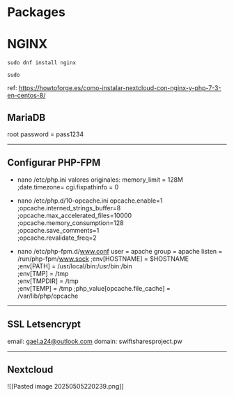 # Packages


# NGINX
```{Bash}
sudo dnf install nginx

sudo 
```

ref: https://howtoforge.es/como-instalar-nextcloud-con-nginx-y-php-7-3-en-centos-8/


## MariaDB

root password = pass1234


___
## Configurar PHP-FPM

- nano /etc/php.ini
valores originales:
memory_limit = 128M
;date.timezone=
cgi.fixpathinfo = 0

- nano /etc/php.d/10-opcache.ini
opcache.enable=1
;opcache.interned_strings_buffer=8
;opcache.max_accelerated_files=10000
;opcache.memory_consumption=128  
;opcache.save_comments=1  
;opcache.revalidate_freq=2

- nano /etc/php-fpm.d/www.conf
user = apache
group = apache
listen = /run/php-fpm/www.sock
;env[HOSTNAME] = $HOSTNAME  
;env[PATH] = /usr/local/bin:/usr/bin:/bin  
;env[TMP] = /tmp  
;env[TMPDIR] = /tmp  
;env[TEMP] = /tmp
;php_value[opcache.file_cache] = /var/lib/php/opcache


___

## SSL Letsencrypt

email: gael.a24@outlook.com
domain: swiftsharesproject.pw


____
## Nextcloud

![[Pasted image 20250505220239.png]]





